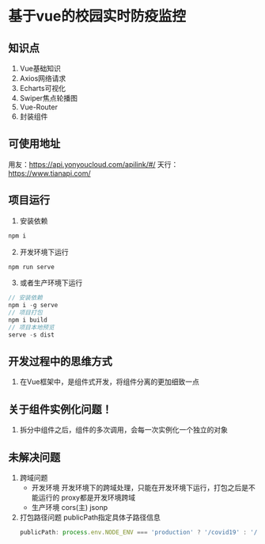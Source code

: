 # 基于vue的校园实时防疫监控

## 知识点
1. Vue基础知识
2. Axios网络请求
3. Echarts可视化
4. Swiper焦点轮播图
5. Vue-Router
6. 封装组件

## 可使用地址
用友：https://api.yonyoucloud.com/apilink/#/
天行：https://www.tianapi.com/

## 项目运行
1. 安装依赖
```js
npm i
```
2. 开发环境下运行
```js
npm run serve
```
3. 或者生产环境下运行
```js
// 安装依赖
npm i -g serve
// 项目打包
npm i build
// 项目本地预览
serve -s dist
```


## 开发过程中的思维方式
1. 在Vue框架中，是组件式开发，将组件分离的更加细致一点


## 关于组件实例化问题！
1. 拆分中组件之后，组件的多次调用，会每一次实例化一个独立的对象

## 未解决问题
1. 跨域问题
    - 开发环境
        开发环境下的跨域处理，只能在开发环境下运行，打包之后是不能运行的
        proxy都是开发环境跨域
    - 生产环境
        cors(主)
        jsonp
2. 打包路径问题
    publicPath指定具体子路径信息
    ```js
    publicPath: process.env.NODE_ENV === 'production' ? '/covid19' : '/'
    ```
